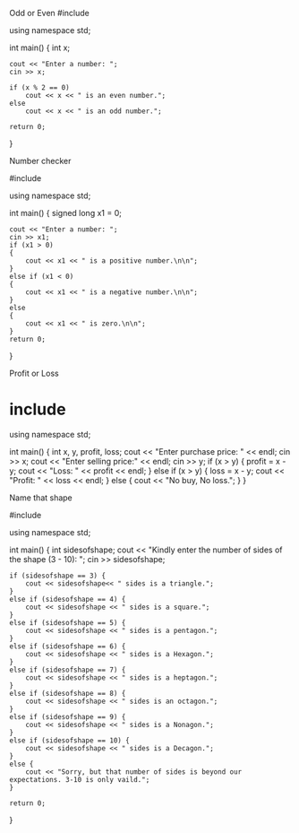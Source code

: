 
Odd or Even
#include <iostream>

using namespace std;

int main()
{
    int x;

    cout << "Enter a number: ";
    cin >> x;

    if (x % 2 == 0)
        cout << x << " is an even number.";
    else
        cout << x << " is an odd number.";
   
    return 0;
}
  
  
  Number checker
  
  
#include <iostream>
  
using namespace std;

int main()
{
    signed long x1 = 0;

    cout << "Enter a number: ";
    cin >> x1;
    if (x1 > 0)
    {
        cout << x1 << " is a positive number.\n\n";
    }
    else if (x1 < 0)
    {
        cout << x1 << " is a negative number.\n\n";
    }
    else
    {
        cout << x1 << " is zero.\n\n";
    }
    return 0;
}
                      
                      
  Profit or Loss
                      
# include <iostream>

using namespace std;

int main()
{
	int x, y, profit, loss;
	cout << "Enter purchase price: " << endl;
	cin >> x;
	cout << "Enter selling price:" << endl;
	cin >> y;
	if (x > y)
	{
		profit = x - y;
		cout << "Loss: " << profit << endl;
	}
	else if (x > y)
	{
		loss = x - y;
		cout << "Profit: " << loss << endl;
	}
	else
	{
		cout << "No buy, No loss.";
	}
}
  
  
  Name that shape
  
  
  
#include <iostream>

using namespace std;

int main()
{
	int sidesofshape;
	cout << "Kindly enter the number of sides of the shape (3 - 10): ";
	cin >> sidesofshape;

	if (sidesofshape == 3) {
		cout << sidesofshape<< " sides is a triangle.";
	}
	else if (sidesofshape == 4) {
		cout << sidesofshape << " sides is a square.";
	}
	else if (sidesofshape == 5) {
		cout << sidesofshape << " sides is a pentagon.";
	}
	else if (sidesofshape == 6) {
		cout << sidesofshape << " sides is a Hexagon.";
	}
	else if (sidesofshape == 7) {
		cout << sidesofshape << " sides is a heptagon.";
	}
	else if (sidesofshape == 8) {
		cout << sidesofshape << " sides is an octagon.";
	}
	else if (sidesofshape == 9) {
		cout << sidesofshape << " sides is a Nonagon.";
	}
	else if (sidesofshape == 10) {
		cout << sidesofshape << " sides is a Decagon.";
	}
	else {
		cout << "Sorry, but that number of sides is beyond our expectations. 3-10 is only vaild.";
	}

	return 0;
}

                      
